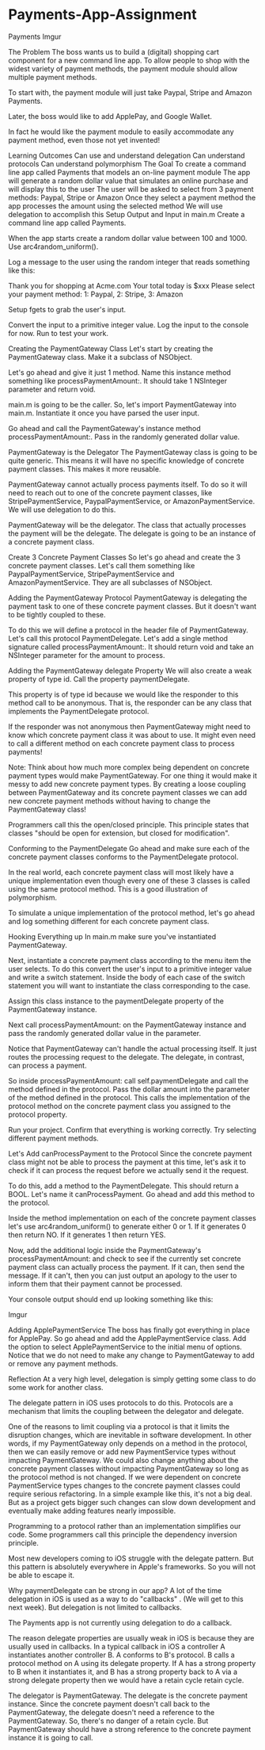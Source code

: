 # Payments-App-Assignment
Payments
Imgur

The Problem
The boss wants us to build a (digital) shopping cart component for a new command line app. To allow people to shop with the widest variety of payment methods, the payment module should allow multiple payment methods.

To start with, the payment module will just take Paypal, Stripe and Amazon Payments.

Later, the boss would like to add ApplePay, and Google Wallet.

In fact he would like the payment module to easily accommodate any payment method, even those not yet invented!

Learning Outcomes
Can use and understand delegation
Can understand protocols
Can understand polymorphism
The Goal
To create a command line app called Payments that models an on-line payment module
The app will generate a random dollar value that simulates an online purchase and will display this to the user
The user will be asked to select from 3 payment methods: Paypal, Stripe or Amazon
Once they select a payment method the app processes the amount using the selected method
We will use delegation to accomplish this
Setup Output and Input in main.m
Create a command line app called Payments.

When the app starts create a random dollar value between 100 and 1000. Use arc4random_uniform().

Log a message to the user using the random integer that reads something like this:

Thank you for shopping at Acme.com Your total today is $xxx Please select your payment method: 1: Paypal, 2: Stripe, 3: Amazon

Setup fgets to grab the user's input.

Convert the input to a primitive integer value. Log the input to the console for now. Run to test your work.

Creating the PaymentGateway Class
Let's start by creating the PaymentGateway class. Make it a subclass of NSObject.

Let's go ahead and give it just 1 method. Name this instance method something like processPaymentAmount:. It should take 1 NSInteger parameter and return void.

main.m is going to be the caller. So, let's import PaymentGateway into main.m. Instantiate it once you have parsed the user input.

Go ahead and call the PaymentGateway's instance method processPaymentAmount:. Pass in the randomly generated dollar value.

PaymentGateway is the Delegator
The PaymentGateway class is going to be quite generic. This means it will have no specific knowledge of concrete payment classes. This makes it more reusable.

PaymentGateway cannot actually process payments itself. To do so it will need to reach out to one of the concrete payment classes, like StripePaymentService, PaypalPaymentService, or AmazonPaymentService. We will use delegation to do this.

PaymentGateway will be the delegator. The class that actually processes the payment will be the delegate. The delegate is going to be an instance of a concrete payment class.

Create 3 Concrete Payment Classes
So let's go ahead and create the 3 concrete payment classes. Let's call them something like PaypalPaymentService, StripePaymentService and AmazonPaymentService. They are all subclasses of NSObject.

Adding the PaymentGateway Protocol
PaymentGateway is delegating the payment task to one of these concrete payment classes. But it doesn't want to be tightly coupled to these.

To do this we will define a protocol in the header file of PaymentGateway. Let's call this protocol PaymentDelegate. Let's add a single method signature called processPaymentAmount:. It should return void and take an NSInteger parameter for the amount to process.

Adding the PaymentGateway delegate Property
We will also create a weak property of type id. Call the property paymentDelegate.

This property is of type id because we would like the responder to this method call to be anonymous. That is, the responder can be any class that implements the PaymentDelegate protocol.

If the responder was not anonymous then PaymentGateway might need to know which concrete payment class it was about to use. It might even need to call a different method on each concrete payment class to process payments!

Note: Think about how much more complex being dependent on concrete payment types would make PaymentGateway. For one thing it would make it messy to add new concrete payment types. By creating a loose coupling between PaymentGateway and its concrete payment classes we can add new concrete payment methods without having to change the PaymentGateway class!

Programmers call this the open/closed principle. This principle states that classes "should be open for extension, but closed for modification".

Conforming to the PaymentDelegate
Go ahead and make sure each of the concrete payment classes conforms to the PaymentDelegate protocol.

In the real world, each concrete payment class will most likely have a unique implementation even though every one of these 3 classes is called using the same protocol method. This is a good illustration of polymorphism.

To simulate a unique implementation of the protocol method, let's go ahead and log something different for each concrete payment class.

Hooking Everything up
In main.m make sure you've instantiated PaymentGateway.

Next, instantiate a concrete payment class according to the menu item the user selects. To do this convert the user's input to a primitive integer value and write a switch statement. Inside the body of each case of the switch statement you will want to instantiate the class corresponding to the case.

Assign this class instance to the paymentDelegate property of the PaymentGateway instance.

Next call processPaymentAmount: on the PaymentGateway instance and pass the randomly generated dollar value in the parameter.

Notice that PaymentGateway can't handle the actual processing itself. It just routes the processing request to the delegate. The delegate, in contrast, can process a payment.

So inside processPaymentAmount: call self.paymentDelegate and call the method defined in the protocol. Pass the dollar amount into the parameter of the method defined in the protocol. This calls the implementation of the protocol method on the concrete payment class you assigned to the protocol property.

Run your project. Confirm that everything is working correctly. Try selecting different payment methods.

Let's Add canProcessPayment to the Protocol
Since the concrete payment class might not be able to process the payment at this time, let's ask it to check if it can process the request before we actually send it the request.

To do this, add a method to the PaymentDelegate. This should return a BOOL. Let's name it canProcessPayment. Go ahead and add this method to the protocol.

Inside the method implementation on each of the concrete payment classes let's use arc4random_uniform() to generate either 0 or 1. If it generates 0 then return NO. If it generates 1 then return YES.

Now, add the additional logic inside the PaymentGateway's processPaymentAmount: and check to see if the currently set concrete payment class can actually process the payment. If it can, then send the message. If it can't, then you can just output an apology to the user to inform them that their payment cannot be processed.

Your console output should end up looking something like this:

Imgur

Adding ApplePaymentService
The boss has finally got everything in place for ApplePay. So go ahead and add the ApplePaymentService class. Add the option to select ApplePaymentService to the initial menu of options. Notice that we do not need to make any change to PaymentGateway to add or remove any payment methods.

Reflection
At a very high level, delegation is simply getting some class to do some work for another class.

The delegate pattern in iOS uses protocols to do this. Protocols are a mechanism that limits the coupling between the delegator and delegate.

One of the reasons to limit coupling via a protocol is that it limits the disruption changes, which are inevitable in software development. In other words, if my PaymentGateway only depends on a method in the protocol, then we can easily remove or add new PaymentService types without impacting PaymentGateway. We could also change anything about the concrete payment classes without impacting PaymentGateway so long as the protocol method is not changed. If we were dependent on concrete PaymentService types changes to the concrete payment classes could require serious refactoring. In a simple example like this, it's not a big deal. But as a project gets bigger such changes can slow down development and eventually make adding features nearly impossible.

Programming to a protocol rather than an implementation simplifies our code. Some programmers call this principle the dependency inversion principle.

Most new developers coming to iOS struggle with the delegate pattern. But this pattern is absolutely everywhere in Apple's frameworks. So you will not be able to escape it.

Why paymentDelegate can be strong in our app?
A lot of the time delegation in iOS is used as a way to do "callbacks" . (We will get to this next week). But delegation is not limited to callbacks.

The Payments app is not currently using delegation to do a callback.

The reason delegate properties are usually weak in iOS is because they are usually used in callbacks. In a typical callback in iOS a controller A instantiates another controller B. A conforms to B's protocol. B calls a protocol method on A using its delegate property. If A has a strong property to B when it instantiates it, and B has a strong property back to A via a strong delegate property then we would have a retain cycle retain cycle.

The delegator is PaymentGateway. The delegate is the concrete payment instance. Since the concrete payment doesn't call back to the PaymentGateway, the delegate doesn't need a reference to the PaymentGateway. So, there's no danger of a retain cycle. But PaymentGateway should have a strong reference to the concrete payment instance it is going to call.
